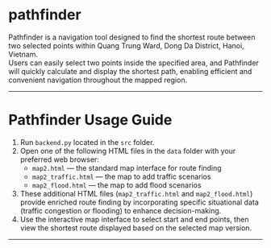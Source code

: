# pathfinder

Pathfinder is a navigation tool designed to find the shortest route between two selected points within Quang Trung Ward, Dong Da District, Hanoi, Vietnam.  
Users can easily select two points inside the specified area, and Pathfinder will quickly calculate and display the shortest path, enabling efficient and convenient navigation throughout the mapped region.

---

# Pathfinder Usage Guide

1. Run `backend.py` located in the `src` folder.  
2. Open one of the following HTML files in the `data` folder with your preferred web browser:  
   - `map2.html` — the standard map interface for route finding  
   - `map2_traffic.html` — the map to add traffic scenarios  
   - `map2_flood.html` — the map to add flood scenarios  
3. These additional HTML files (`map2_traffic.html` and `map2_flood.html`) provide enriched route finding by incorporating specific situational data (traffic congestion or flooding) to enhance decision-making.  
4. Use the interactive map interface to select start and end points, then view the shortest route displayed based on the selected map version.

---
